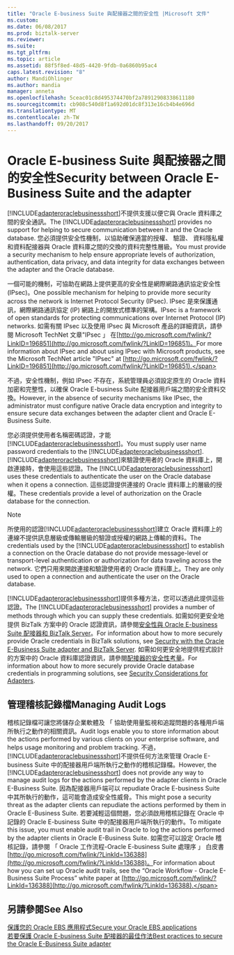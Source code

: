 ```yaml
---
title: "Oracle E-business Suite 與配接器之間的安全性 |Microsoft 文件"
ms.custom: 
ms.date: 06/08/2017
ms.prod: biztalk-server
ms.reviewer: 
ms.suite: 
ms.tgt_pltfrm: 
ms.topic: article
ms.assetid: 88f5f8ed-48d5-4420-9fdb-0a6860b95ac4
caps.latest.revision: "8"
author: MandiOhlinger
ms.author: mandia
manager: anneta
ms.openlocfilehash: 5ceac01c8d495374470bf2a78912908338611180
ms.sourcegitcommit: cb908c540d8f1a692d01dc8f313e16cb4b4e696d
ms.translationtype: MT
ms.contentlocale: zh-TW
ms.lasthandoff: 09/20/2017
---
```

# <a name="security-between-oracle-e-business-suite-and-the-adapter"></a><span data-ttu-id="e116c-102">Oracle E-business Suite 與配接器之間的安全性</span><span class="sxs-lookup"><span data-stu-id="e116c-102">Security between Oracle E-Business Suite and the adapter</span></span>
<span data-ttu-id="e116c-103">[!INCLUDE[adapteroraclebusinessshort](../../includes/adapteroraclebusinessshort-md.md)]不提供支援以便它與 Oracle 資料庫之間的安全通訊。</span><span class="sxs-lookup"><span data-stu-id="e116c-103">The [!INCLUDE[adapteroraclebusinessshort](../../includes/adapteroraclebusinessshort-md.md)] provides no support for helping to secure communication between it and the Oracle database.</span></span> <span data-ttu-id="e116c-104">您必須提供安全性機制，以協助確保適當的授權、 驗證、 資料隱私權和資料配接器與 Oracle 資料庫之間的交換的資料完整性層級。</span><span class="sxs-lookup"><span data-stu-id="e116c-104">You must provide a security mechanism to help ensure appropriate levels of authorization, authentication, data privacy, and data integrity for data exchanges between the adapter and the Oracle database.</span></span>  
  
 <span data-ttu-id="e116c-105">一個可能的機制，可協助在網路上提供更高的安全性是網際網路通訊協定安全性 (IPsec)。</span><span class="sxs-lookup"><span data-stu-id="e116c-105">One possible mechanism for helping to provide more security across the network is Internet Protocol Security (IPsec).</span></span> <span data-ttu-id="e116c-106">IPsec 是來保護通訊，網際網路通訊協定 (IP) 網路上的開放式標準的架構。</span><span class="sxs-lookup"><span data-stu-id="e116c-106">IPsec is a framework of open standards for protecting communications over Internet Protocol (IP) networks.</span></span> <span data-ttu-id="e116c-107">如需有關 IPsec 以及使用 IPsec 與 Microsoft 產品的詳細資訊，請參閱 Microsoft TechNet 文章"IPsec 」 在[http://go.microsoft.com/fwlink/?LinkID=196851](http://go.microsoft.com/fwlink/?LinkID=196851)。</span><span class="sxs-lookup"><span data-stu-id="e116c-107">For more information about IPsec and about using IPsec with Microsoft products, see the Microsoft TechNet article "IPsec" at [http://go.microsoft.com/fwlink/?LinkID=196851](http://go.microsoft.com/fwlink/?LinkID=196851).</span></span>  
  
 <span data-ttu-id="e116c-108">不過，安全性機制，例如 IPsec 不存在，系統管理員必須設定原生的 Oracle 資料加密和完整性，以確保 Oracle E-business Suite 配接器用戶端之間的安全資料交換。</span><span class="sxs-lookup"><span data-stu-id="e116c-108">However, in the absence of security mechanisms like IPsec, the administrator must configure native Oracle data encryption and integrity to ensure secure data exchanges between the adapter client and Oracle E-Business Suite.</span></span>  
  
 <span data-ttu-id="e116c-109">您必須提供使用者名稱密碼認證，才能[!INCLUDE[adapteroraclebusinessshort](../../includes/adapteroraclebusinessshort-md.md)]。</span><span class="sxs-lookup"><span data-stu-id="e116c-109">You must supply user name password credentials to the [!INCLUDE[adapteroraclebusinessshort](../../includes/adapteroraclebusinessshort-md.md)].</span></span> <span data-ttu-id="e116c-110">[!INCLUDE[adapteroraclebusinessshort](../../includes/adapteroraclebusinessshort-md.md)]來驗證使用者的 Oracle 資料庫上，開啟連接時，會使用這些認證。</span><span class="sxs-lookup"><span data-stu-id="e116c-110">The [!INCLUDE[adapteroraclebusinessshort](../../includes/adapteroraclebusinessshort-md.md)] uses these credentials to authenticate the user on the Oracle database when it opens a connection.</span></span> <span data-ttu-id="e116c-111">這些認證提供連接的 Oracle 資料庫上的層級的授權。</span><span class="sxs-lookup"><span data-stu-id="e116c-111">These credentials provide a level of authorization on the Oracle database for the connection.</span></span>  
  
> [!NOTE]
>  <span data-ttu-id="e116c-112">所使用的認證[!INCLUDE[adapteroraclebusinessshort](../../includes/adapteroraclebusinessshort-md.md)]建立 Oracle 資料庫上的連線不提供訊息層級或傳輸層級的驗證或授權的網路上傳輸的資料。</span><span class="sxs-lookup"><span data-stu-id="e116c-112">The credentials used by the [!INCLUDE[adapteroraclebusinessshort](../../includes/adapteroraclebusinessshort-md.md)] to establish a connection on the Oracle database do not provide message-level or transport-level authentication or authorization for data traveling across the network.</span></span> <span data-ttu-id="e116c-113">它們只用來開啟連接和驗證使用者的 Oracle 資料庫上。</span><span class="sxs-lookup"><span data-stu-id="e116c-113">They are only used to open a connection and authenticate the user on the Oracle database.</span></span>  
  
 <span data-ttu-id="e116c-114">[!INCLUDE[adapteroraclebusinessshort](../../includes/adapteroraclebusinessshort-md.md)]提供多種方法，您可以透過此提供這些認證。</span><span class="sxs-lookup"><span data-stu-id="e116c-114">The [!INCLUDE[adapteroraclebusinessshort](../../includes/adapteroraclebusinessshort-md.md)] provides a number of methods through which you can supply these credentials.</span></span> <span data-ttu-id="e116c-115">如需如何更安全地提供 BizTalk 方案中的 Oracle 認證資訊，請參閱[安全性與 Oracle E-business Suite 配接器和 BizTalk Server](../../adapters-and-accelerators/adapter-oracle-ebs/security-with-the-oracle-e-business-suite-adapter-and-biztalk-server.md)。</span><span class="sxs-lookup"><span data-stu-id="e116c-115">For information about how to more securely provide Oracle credentials in BizTalk solutions, see [Security with the Oracle E-Business Suite adapter and BizTalk Server](../../adapters-and-accelerators/adapter-oracle-ebs/security-with-the-oracle-e-business-suite-adapter-and-biztalk-server.md).</span></span> <span data-ttu-id="e116c-116">如需如何更安全地提供程式設計的方案中的 Oracle 資料庫認證資訊，請參閱[配接器的安全性考量](../../core/security-considerations-for-adapters.md)。</span><span class="sxs-lookup"><span data-stu-id="e116c-116">For information about how to more securely provide Oracle database credentials in programming solutions, see [Security Considerations for Adapters](../../core/security-considerations-for-adapters.md).</span></span>  
  
## <a name="managing-audit-logs"></a><span data-ttu-id="e116c-117">管理稽核記錄檔</span><span class="sxs-lookup"><span data-stu-id="e116c-117">Managing Audit Logs</span></span>  
 <span data-ttu-id="e116c-118">稽核記錄檔可讓您將儲存企業軟體及 「 協助使用量監視和追蹤問題的各種用戶端所執行之動作的相關資訊。</span><span class="sxs-lookup"><span data-stu-id="e116c-118">Audit logs enable you to store information about the actions performed by various clients on your enterprise software, and helps usage monitoring and problem tracking.</span></span> <span data-ttu-id="e116c-119">不過，[!INCLUDE[adapteroraclebusinessshort](../../includes/adapteroraclebusinessshort-md.md)]不提供任何方法來管理 Oracle E-business Suite 中的配接器用戶端所執行之動作的稽核記錄檔。</span><span class="sxs-lookup"><span data-stu-id="e116c-119">However, the [!INCLUDE[adapteroraclebusinessshort](../../includes/adapteroraclebusinessshort-md.md)] does not provide any way to manage audit logs for the actions performed by the adapter clients in Oracle E-Business Suite.</span></span> <span data-ttu-id="e116c-120">因為配接器用戶端可以 repudiate Oracle E-business Suite 中其所執行的動作，這可能會造成安全性威脅。</span><span class="sxs-lookup"><span data-stu-id="e116c-120">This might pose a security threat as the adapter clients can repudiate the actions performed by them in Oracle E-Business Suite.</span></span> <span data-ttu-id="e116c-121">若要減輕這個問題，您必須啟用稽核記錄在 Oracle 中記錄的 Oracle E-business Suite 中的配接器用戶端所執行的動作。</span><span class="sxs-lookup"><span data-stu-id="e116c-121">To mitigate this issue, you must enable audit trail in Oracle to log the actions performed by the adapter clients in Oracle E-Business Suite.</span></span> <span data-ttu-id="e116c-122">如需您可以設定 Oracle 稽核記錄，請參閱 「 Oracle 工作流程-Oracle E-business Suite 處理序 」 白皮書[http://go.microsoft.com/fwlink/?LinkId=136388](http://go.microsoft.com/fwlink/?LinkId=136388)。</span><span class="sxs-lookup"><span data-stu-id="e116c-122">For information about how you can set up Oracle audit trails, see the “Oracle Workflow - Oracle E-Business Suite Process” white paper at [http://go.microsoft.com/fwlink/?LinkId=136388](http://go.microsoft.com/fwlink/?LinkId=136388).</span></span>  
  
## <a name="see-also"></a><span data-ttu-id="e116c-123">另請參閱</span><span class="sxs-lookup"><span data-stu-id="e116c-123">See Also</span></span>  
 [<span data-ttu-id="e116c-124">保護您的 Oracle EBS 應用程式</span><span class="sxs-lookup"><span data-stu-id="e116c-124">Secure your Oracle EBS applications</span></span>](secure-your-oracle-ebs-applications.md)  
 [<span data-ttu-id="e116c-125">若要保護 Oracle E-business Suite 配接器的最佳作法</span><span class="sxs-lookup"><span data-stu-id="e116c-125">Best practices to secure the Oracle E-Business Suite adapter</span></span>](../../adapters-and-accelerators/adapter-oracle-ebs/best-practices-to-secure-the-oracle-e-business-suite-adapter.md)